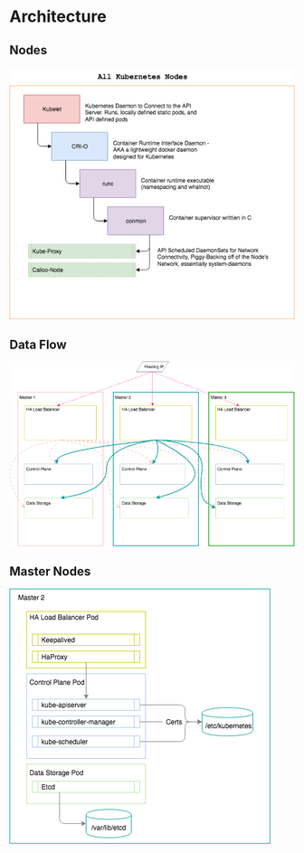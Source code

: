 # Architecture

## Nodes

![Node Diagram](img/kube-node.png)

## Data Flow

![Data Flow Diagram](img/data-flow.png)

## Master Nodes

![Master Nodes](img/manager-containers.png)
